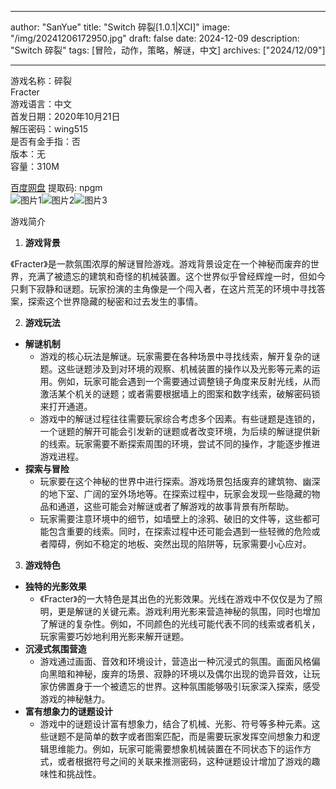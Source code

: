 
---
author: "SanYue"
title: "Switch 碎裂[1.0.1|XCI]"
image: "/img/20241206172950.jpg"
draft: false
date: 2024-12-09
description: "Switch 碎裂"
tags: [冒险，动作，策略，解谜，中文]
archives: ["2024/12/09"]

---

游戏名称：碎裂   
Fracter    
游戏语言：中文  
首发日期：2020年10月21日  
解压密码：wing515  
是否有金手指：否  
版本：无   
容量：310M

[百度网盘](https://pan.baidu.com/s/1gm1GP1vuEYUYTzTmrrrRWg) 提取码: npgm  
![图片1](/img/9a79fa.jpg)![图片2](/img/221f2e.jpg)![图片3](/img/4c2f24.jpg)  

游戏简介  
1. **游戏背景**

《Fracter》是一款氛围浓厚的解谜冒险游戏。游戏背景设定在一个神秘而废弃的世界，充满了被遗忘的建筑和奇怪的机械装置。这个世界似乎曾经辉煌一时，但如今只剩下寂静和谜题。玩家扮演的主角像是一个闯入者，在这片荒芜的环境中寻找答案，探索这个世界隐藏的秘密和过去发生的事情。

2. **游戏玩法**

 - **解谜机制**
     - 游戏的核心玩法是解谜。玩家需要在各种场景中寻找线索，解开复杂的谜题。这些谜题涉及到对环境的观察、机械装置的操作以及光影等元素的运用。例如，玩家可能会遇到一个需要通过调整镜子角度来反射光线，从而激活某个机关的谜题；或者需要根据墙上的图案和数字线索，破解密码锁来打开通道。
     - 游戏中的解谜过程往往需要玩家综合考虑多个因素。有些谜题是连锁的，一个谜题的解开可能会引发新的谜题或者改变环境，为后续的解谜提供新的线索。玩家需要不断探索周围的环境，尝试不同的操作，才能逐步推进游戏进程。
 - **探索与冒险**
     - 玩家要在这个神秘的世界中进行探索。游戏场景包括废弃的建筑物、幽深的地下室、广阔的室外场地等。在探索过程中，玩家会发现一些隐藏的物品和通道，这些可能会对解谜或者了解游戏的故事背景有所帮助。
     - 玩家需要注意环境中的细节，如墙壁上的涂鸦、破旧的文件等，这些都可能包含重要的线索。同时，在探索过程中还可能会遇到一些轻微的危险或者障碍，例如不稳定的地板、突然出现的陷阱等，玩家需要小心应对。

3. **游戏特色**

 - **独特的光影效果**
     - 《Fracter》的一大特色是其出色的光影效果。光线在游戏中不仅仅是为了照明，更是解谜的关键元素。游戏利用光影来营造神秘的氛围，同时也增加了解谜的复杂性。例如，不同颜色的光线可能代表不同的线索或者机关，玩家需要巧妙地利用光影来解开谜题。
 - **沉浸式氛围营造**
     - 游戏通过画面、音效和环境设计，营造出一种沉浸式的氛围。画面风格偏向黑暗和神秘，废弃的场景、寂静的环境以及偶尔出现的诡异音效，让玩家仿佛置身于一个被遗忘的世界。这种氛围能够吸引玩家深入探索，感受游戏的神秘魅力。
 - **富有想象力的谜题设计**
     - 游戏中的谜题设计富有想象力，结合了机械、光影、符号等多种元素。这些谜题不是简单的数字或者图案匹配，而是需要玩家发挥空间想象力和逻辑思维能力。例如，玩家可能需要想象机械装置在不同状态下的运作方式，或者根据符号之间的关联来推测密码，这种谜题设计增加了游戏的趣味性和挑战性。
